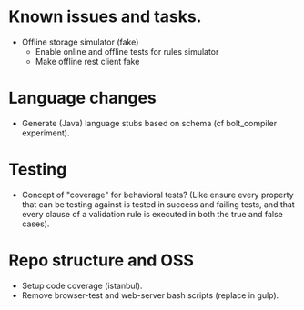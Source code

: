 # Known issues and tasks.

- Offline storage simulator (fake)
  - Enable online and offline tests for rules simulator
  - Make offline rest client fake

# Language changes

- Generate (Java) language stubs based on schema (cf bolt_compiler experiment).

# Testing

- Concept of "coverage" for behavioral tests?  (Like ensure every property that
  can be testing against is tested in success and failing tests, and that every clause
  of a validation rule is executed in both the true and false cases).


# Repo structure and OSS

- Setup code coverage (istanbul).
- Remove browser-test and web-server bash scripts (replace in gulp).
